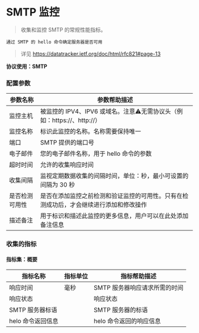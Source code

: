 # SMTP 监控

> 收集和监控 SMTP 的常规性能指标。

```text
通过 SMTP 的 hello 命令确定服务器是否可用
```

> 详见 https://datatracker.ietf.org/doc/html/rfc821#page-13


**协议使用：SMTP**

### 配置参数

| 参数名称    | 参数帮助描述                                            |
|---------|---------------------------------------------------|
| 监控主机    | 被监控的 IPV4、IPV6 或域名。注意⚠️无需协议头（例如：https://、http://） |
| 监控名称    | 标识此监控的名称。名称需要保持唯一                                 |
| 端口      | SMTP 提供的端口号                                       |
| 电子邮件    | 您的电子邮件名称，用于 hello 命令的参数                           |
| 超时时间    | 允许的收集响应时间                                         |
| 收集间隔    | 监视定期数据收集的间隔时间，单位：秒，最小可设置的间隔为 30 秒                 |
| 是否检测可用性 | 是否在添加监控之前检测和验证监控的可用性。只有在检测成功后，才会继续进行添加和修改操作       |
| 描述备注    | 用于标识和描述此监控的更多信息，用户可以在此处添加备注信息                     |

### 收集的指标

#### 指标集：概要

| 指标名称        | 指标单位 | 指标帮助描述            |
|-------------|------|-------------------|
| 响应时间        | 毫秒   | SMTP 服务器响应请求所需的时间 |
| 响应状态        |      | 响应状态              |
| SMTP 服务器标语  |      | SMTP 服务器的标语       |
| helo 命令返回信息 |      | helo 命令返回的响应信息    |